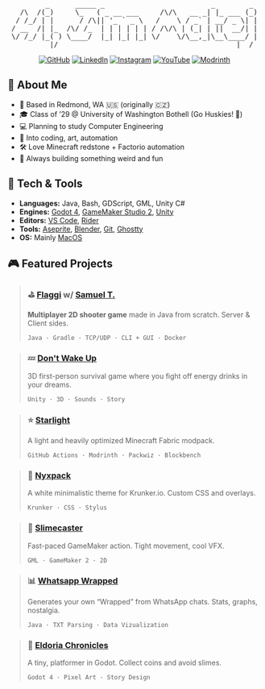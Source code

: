 [//]: # (Main header -> https://patorjk.com/software/taag/#p=testall&h=3&f=Bloody&t=Hi%2C%20I'm%20Matej)

<div align="center">
<pre>
        _      _____ _                         _        _ 
  /\  /(_)     \_   ( _ __ ___     /\/\   __ _| |_ ___ (_)
 / /_/ | |      / /\|| '_ ` _ \   /    \ / _` | __/ _ \| |
/ __  /| |_  /\/ /_  | | | | | | / /\/\ | (_| | ||  __/| |
\/ /_/ |_( ) \____/  |_| |_| |_| \/    \/\__,_|\__\____/ |
         |/                                          |__/ 
</pre>
</div>

[//]: # (Link shields -> https://github.com/inttter/md-badges#-social-media)

<p align="center">
  <a href="https://github.com/my-daarlin"><img src="https://img.shields.io/badge/GitHub-%23121011.svg?logo=github&logoColor=white" alt="GitHub" /></a> <a href="https://www.linkedin.com/in/matejstastny/"><img src="https://custom-icon-badges.demolab.com/badge/LinkedIn-0A66C2?logo=linkedin-white&logoColor=fff" alt="LinkedIn" /></a> <a href="https://www.instagram.com/my_daarlin"><img src="https://img.shields.io/badge/Instagram-%23E4405F.svg?logo=Instagram&logoColor=white" alt="Instagram" /></a> <a href="https://www.youtube.com/channel/UCuwgS_xoutQ9mPVbhBSGwyA"><img src="https://img.shields.io/badge/YouTube-%23FF0000.svg?logo=YouTube&logoColor=white" alt="YouTube" /></a> <a href="https://modrinth.com/user/my-daarlin"><img src="https://img.shields.io/badge/Modrinth-1CD96A?logo=modrinth&logoColor=fff" alt="Modrinth" /></a>
</p>

## 🙋 About Me

- 📍 Based in Redmond, WA 🇺🇸 (originally 🇨🇿)
- 🎓 Class of ’29 @ University of Washington Bothell (Go Huskies! 🐶)
- 💻 Planning to study Computer Engineering
- 🎨 Into coding, art, automation
- 🛠️ Love Minecraft redstone + Factorio automation
- 🌌 Always building something weird and fun


## 🔧 Tech & Tools

- **Languages:** Java, Bash, GDScript, GML, Unity C#
- **Engines:** [Godot 4](https://github.com/godotengine/godot), [GameMaker Studio 2](https://gamemaker.io/en), [Unity](https://unity.com/)
- **Editors:** [VS Code](https://github.com/microsoft/vscode), [Rider](https://www.jetbrains.com/rider/)
- **Tools:** [Aseprite](https://github.com/aseprite/aseprite), [Blender](https://github.com/blender/blender), [Git](https://github.com/git/git), [Ghostty](https://github.com/ghostty-org/ghostty)
- **OS:** Mainly [MacOS](https://www.apple.com/macos/)


## 🎮 Featured Projects

> ### ⛳️ [Flaggi](https://github.com/my-daarlin/flaggi) w/ [Samuel T.](https://github.com/Snapshot20)
> **Multiplayer 2D shooter game** made in Java from scratch. Server & Client sides.
> 
> `Java · Gradle · TCP/UDP · CLI + GUI · Docker`

> ### 💤 [Don't Wake Up](https://github.com/my-daarlin/dont-wake-up)
> 3D first-person survival game where you fight off energy drinks in your dreams.
> 
> `Unity · 3D · Sounds · Story`

> ### ⭐️ [Starlight](https://github.com/my-daarlin/starlight)
> A light and heavily optimized Minecraft Fabric modpack.
> 
> `GitHub Actions · Modrinth · Packwiz · Blockbench`

> ### 🤍 [Nyxpack](https://github.com/my-daarlin/nyxpack)
> A white minimalistic theme for Krunker.io. Custom CSS and overlays.
> 
> `Krunker · CSS · Stylus`

> ### 🧪 [Slimecaster](https://github.com/my-daarlin/slimecaster)
> Fast-paced GameMaker action. Tight movement, cool VFX.
> 
> `GML · GameMaker 2 · 2D`

> ### 📊 [Whatsapp Wrapped](https://github.com/my-daarlin/whatsapp-wrapped)
> Generates your own “Wrapped” from WhatsApp chats. Stats, graphs, nostalgia.
> 
>`Java · TXT Parsing · Data Vizualization`

> ### 🧙 [Eldoria Chronicles](https://github.com/my-daarlin/eldoria-chronicles)
> A tiny, platformer in Godot. Collect coins and avoid slimes.
> 
> `Godot 4 · Pixel Art · Story Design`


